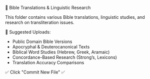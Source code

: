  📖 Bible Translations & Linguistic Research

This folder contains various Bible translations, linguistic studies, and research on transliteration issues.

 📜 Suggested Uploads:
- Public Domain Bible Versions
- Apocryphal & Deuterocanonical Texts
- Biblical Word Studies (Hebrew, Greek, Aramaic)
- Concordance-Based Research (Strong’s, Lexicons)
- Translation Accuracy Comparisons

✅ Click "Commit New File" ✅